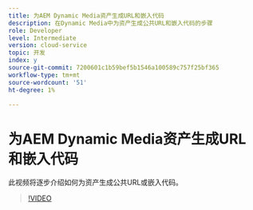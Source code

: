 ```yaml
---
title: 为AEM Dynamic Media资产生成URL和嵌入代码
description: 在Dynamic Media中为资产生成公共URL和嵌入代码的步骤
role: Developer
level: Intermediate
version: cloud-service
topic: 开发
index: y
source-git-commit: 7200601c1b59bef5b1546a100589c757f25bf365
workflow-type: tm+mt
source-wordcount: '51'
ht-degree: 1%

---
```



# 为AEM Dynamic Media资产生成URL和嵌入代码

此视频将逐步介绍如何为资产生成公共URL或嵌入代码。

>[!VIDEO](https://video.tv.adobe.com/v/335364?quality=9&learn=on)
